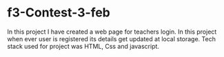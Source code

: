 # f3-Contest-3-feb
In this project I have created a web page for teachers login. In this project when ever user is registered its details get updated at local storage. Tech stack used for project was HTML, Css and javascript. 
